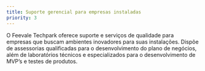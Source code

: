 ```yaml
---
title: Suporte gerencial para empresas instaladas
priority: 3
---
```

O Feevale Techpark oferece suporte e serviços de qualidade para empresas que buscam ambientes inovadores para suas instalações. Dispõe de assessorias qualificadas para o desenvolvimento do plano de negócios, além de laboratórios técnicos e especializados para o desenvolvimento de MVP’s e testes de produtos.